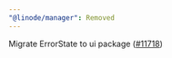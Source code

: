 ```yaml
---
"@linode/manager": Removed
---
```


Migrate ErrorState to ui package ([#11718](https://github.com/linode/manager/pull/11718))
